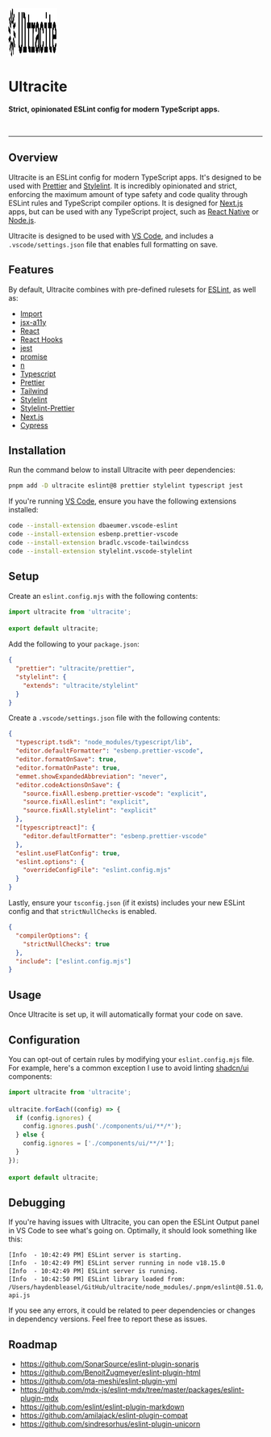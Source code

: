 <img src="./logo.svg" width="96" height="96" style="width: 96px; height: 96px;" alt="">

<br />

# Ultracite

**Strict, opinionated ESLint config for modern TypeScript apps.**

<img src="https://img.shields.io/github/actions/workflow/status/haydenbleasel/ultracite/push.yaml" alt="" />

<img src="https://img.shields.io/npm/dy/ultracite" alt="" />

<img src="https://img.shields.io/npm/v/ultracite" alt="" />

<img src="https://img.shields.io/github/license/haydenbleasel/ultracite" alt="" />

<hr />

## Overview

Ultracite is an ESLint config for modern TypeScript apps. It's designed to be used with [Prettier](https://prettier.io/) and [Stylelint](https://stylelint.io/). It is incredibly opinionated and strict, enforcing the maximum amount of type safety and code quality through ESLint rules and TypeScript compiler options. It is designed for [Next.js](https://nextjs.org/) apps, but can be used with any TypeScript project, such as [React Native](https://reactnative.dev/) or [Node.js](https://nodejs.org/).

Ultracite is designed to be used with [VS Code](https://code.visualstudio.com/), and includes a `.vscode/settings.json` file that enables full formatting on save.

## Features

By default, Ultracite combines with pre-defined rulesets for [ESLint](https://eslint.org/), as well as:

- [Import](https://www.npmjs.com/package/eslint-plugin-import)
- [jsx-a11y](https://www.npmjs.com/package/eslint-plugin-jsx-a11y)
- [React](https://www.npmjs.com/package/eslint-plugin-react)
- [React Hooks](https://www.npmjs.com/package/eslint-plugin-react-hooks)
- [jest](https://www.npmjs.com/package/eslint-plugin-jest)
- [promise](https://www.npmjs.com/package/eslint-plugin-promise)
- [n](https://www.npmjs.com/package/eslint-plugin-n)
- [Typescript](https://www.npmjs.com/package/@typescript-eslint/eslint-plugin)
- [Prettier](https://www.npmjs.com/package/eslint-plugin-prettier)
- [Tailwind](https://github.com/tailwindlabs/prettier-plugin-tailwindcss)
- [Stylelint](https://stylelint.io/)
- [Stylelint-Prettier](https://www.npmjs.com/package/stylelint-prettier)
- [Next.js](https://nextjs.org/docs/basic-features/eslint#eslint-plugin)
- [Cypress](https://www.npmjs.com/package/eslint-plugin-cypress)

## Installation

Run the command below to install Ultracite with peer dependencies:

```sh
pnpm add -D ultracite eslint@8 prettier stylelint typescript jest
```

If you're running [VS Code](https://code.visualstudio.com/), ensure you have the following extensions installed:

```sh
code --install-extension dbaeumer.vscode-eslint
code --install-extension esbenp.prettier-vscode
code --install-extension bradlc.vscode-tailwindcss
code --install-extension stylelint.vscode-stylelint
```

## Setup

Create an `eslint.config.mjs` with the following contents:

```js
import ultracite from 'ultracite';

export default ultracite;
```

Add the following to your `package.json`:

```json
{
  "prettier": "ultracite/prettier",
  "stylelint": {
    "extends": "ultracite/stylelint"
  }
}
```

Create a `.vscode/settings.json` file with the following contents:

```json
{
  "typescript.tsdk": "node_modules/typescript/lib",
  "editor.defaultFormatter": "esbenp.prettier-vscode",
  "editor.formatOnSave": true,
  "editor.formatOnPaste": true,
  "emmet.showExpandedAbbreviation": "never",
  "editor.codeActionsOnSave": {
    "source.fixAll.esbenp.prettier-vscode": "explicit",
    "source.fixAll.eslint": "explicit",
    "source.fixAll.stylelint": "explicit"
  },
  "[typescriptreact]": {
    "editor.defaultFormatter": "esbenp.prettier-vscode"
  },
  "eslint.useFlatConfig": true,
  "eslint.options": {
    "overrideConfigFile": "eslint.config.mjs"
  }
}
```

Lastly, ensure your `tsconfig.json` (if it exists) includes your new ESLint config and that `strictNullChecks` is enabled.

```json
{
  "compilerOptions": {
    "strictNullChecks": true
  },
  "include": ["eslint.config.mjs"]
}
```

## Usage

Once Ultracite is set up, it will automatically format your code on save.

## Configuration

You can opt-out of certain rules by modifying your `eslint.config.mjs` file. For example, here's a common exception I use to avoid linting [shadcn/ui](https://ui.shadcn.com/) components:

```js
import ultracite from 'ultracite';

ultracite.forEach((config) => {
  if (config.ignores) {
    config.ignores.push('./components/ui/**/*');
  } else {
    config.ignores = ['./components/ui/**/*'];
  }
});

export default ultracite;
```

## Debugging

If you're having issues with Ultracite, you can open the ESLint Output panel in VS Code to see what's going on. Optimally, it should look something like this:

```
[Info  - 10:42:49 PM] ESLint server is starting.
[Info  - 10:42:49 PM] ESLint server running in node v18.15.0
[Info  - 10:42:49 PM] ESLint server is running.
[Info  - 10:42:50 PM] ESLint library loaded from: /Users/haydenbleasel/GitHub/ultracite/node_modules/.pnpm/eslint@8.51.0/node_modules/eslint/lib/unsupported-api.js
```

If you see any errors, it could be related to peer dependencies or changes in dependency versions. Feel free to report these as issues.

## Roadmap

- https://github.com/SonarSource/eslint-plugin-sonarjs
- https://github.com/BenoitZugmeyer/eslint-plugin-html
- https://github.com/ota-meshi/eslint-plugin-yml
- https://github.com/mdx-js/eslint-mdx/tree/master/packages/eslint-plugin-mdx
- https://github.com/eslint/eslint-plugin-markdown
- https://github.com/amilajack/eslint-plugin-compat
- https://github.com/sindresorhus/eslint-plugin-unicorn
